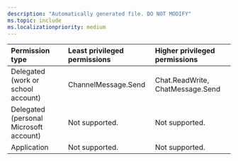 ```yaml
---
description: "Automatically generated file. DO NOT MODIFY"
ms.topic: include
ms.localizationpriority: medium
---
```


|Permission type|Least privileged permissions|Higher privileged permissions|
|:---|:---|:---|
|Delegated (work or school account)|ChannelMessage.Send|Chat.ReadWrite, ChatMessage.Send|
|Delegated (personal Microsoft account)|Not supported.|Not supported.|
|Application|Not supported.|Not supported.|


